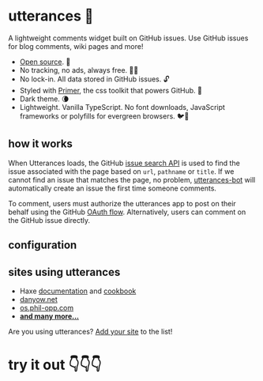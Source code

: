 # utterances 🔮

A lightweight comments widget built on GitHub issues. Use GitHub issues for blog comments, wiki pages and more!

* [Open source](https://github.com/utterance). 🙌
* No tracking, no ads, always free. 📡🚫
* No lock-in. All data stored in GitHub issues. 🔓
* Styled with [Primer](http://primer.style), the css toolkit that powers GitHub. 💅
* Dark theme. 🌘
* Lightweight. Vanilla TypeScript. No font downloads, JavaScript frameworks or polyfills for evergreen browsers. 🐦🌲

## how it works

When Utterances loads, the GitHub [issue search API](https://developer.github.com/v3/search/#search-issues) is used to find the issue associated with the page based on `url`, `pathname` or `title`. If we cannot find an issue that matches the page, no problem, [utterances-bot](https://github.com/utterances-bot) will automatically create an issue the first time someone comments.

To comment, users must authorize the utterances app to post on their behalf using the GitHub [OAuth flow](https://developer.github.com/v3/oauth/#web-application-flow). Alternatively, users can comment on the GitHub issue directly.

## configuration

## sites using utterances

* Haxe [documentation](https://haxe.org/manual) and [cookbook](https://code.haxe.org/)
* [danyow.net](https://danyow.net)
* [os.phil-opp.com](https://os.phil-opp.com/second-edition)
* **[and many more...](https://github.com/utterance/utterances/blob/master/SITES.md#sites-using-utterances)**

Are you using utterances? [Add your site](https://github.com/utterance/utterances/edit/master/SITES.md) to the list!

# try it out 👇👇👇
